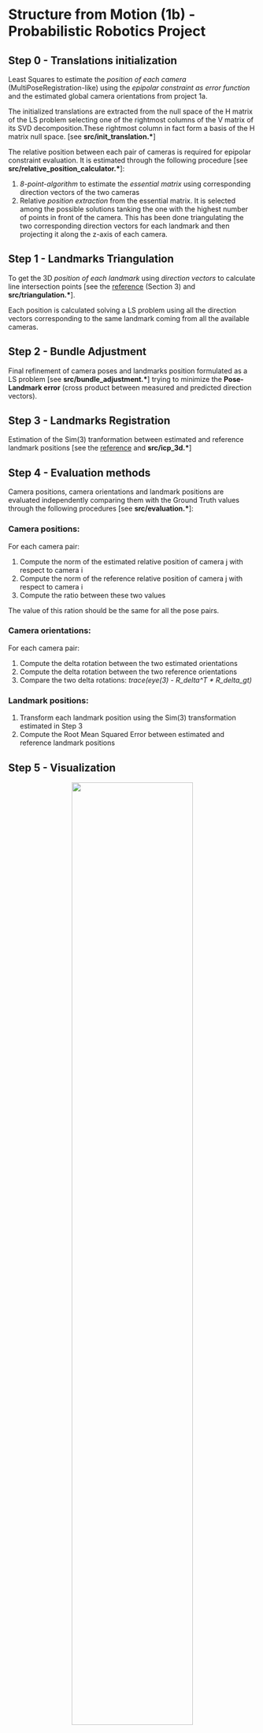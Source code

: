 # **Structure from Motion** (1b) - Probabilistic Robotics Project

## Step 0 - Translations initialization
Least Squares to estimate the *position of each camera* (MultiPoseRegistration-like) using the *epipolar constraint as error function* and the estimated global camera orientations from project 1a.<br/>

The initialized translations are extracted from the null space of the H matrix of the LS problem selecting one of the rightmost columns of the V matrix of its SVD decomposition.These rightmost column in fact form a basis of the H matrix null space. [see **src/init_translation.\***] <br/>

The relative position between each pair of cameras is required for epipolar constraint evaluation. It is estimated through the following procedure [see **src/relative_position_calculator.\***]:
1) *8-point-algorithm* to estimate the *essential matrix* using corresponding direction vectors of the two cameras
2) Relative *position extraction* from the essential matrix. It is selected among the possible solutions tanking the one with the highest number of points in front of the camera. This has been done triangulating the two corresponding direction vectors for each landmark and then projecting it along the z-axis of each camera. 


## Step 1 - Landmarks Triangulation
To get the 3D *position of each landmark* using *direction vectors* to calculate line intersection points [see the [reference](https://silo.tips/download/least-squares-intersection-of-lines) (Section 3) and **src/triangulation.\***]. <br/>

Each position is calculated solving a LS problem using all the direction vectors corresponding to the same landmark coming from all the available cameras.

## Step 2 - Bundle Adjustment
Final refinement of camera poses and landmarks position formulated as a LS problem [see **src/bundle_adjustment.\***] trying to minimize the **Pose-Landmark error** (cross product between measured and predicted direction vectors).

## Step 3 - Landmarks Registration
Estimation of the Sim(3) tranformation between estimated and reference landmark positions [see the [reference](https://gitlab.com/grisetti/probabilistic_robotics_2022_23/-/blob/main/slides/probabilistic_robotics_23b_registration_on_a_manifold.pdf) and **src/icp_3d.\***]

<!-- **NOTE_1**: This transformation for the moment has been used only in the landmark evaluation step. -->

## Step 4 - Evaluation methods
Camera positions, camera orientations and landmark positions are evaluated independently comparing them with the Ground Truth values through the following procedures [see **src/evaluation.\***]:

### Camera positions:
For each camera pair:
1) Compute the norm of the estimated relative position of camera j with respect to camera i
2) Compute the norm of the reference relative position of camera j with respect to camera i
3) Compute the ratio between these two values

The value of this ration should be the same for all the pose pairs.

### Camera orientations:
For each camera pair:
1) Compute the delta rotation between the two estimated orientations
2) Compute the delta rotation between the two reference orientations
3) Compare the two delta rotations: *trace(eye(3) - R_delta^T * R_delta_gt)*

### Landmark positions:
1) Transform each landmark position using the Sim(3) transformation estimated in Step 3
2) Compute the Root Mean Squared Error between estimated and reference landmark positions


## Step 5 - Visualization
<div align="center"> <img src="out/visualization.png" width="70%"/> </div>
At the end a window like that in the above image should appear, showing:

- Estimated camera positions in blue
- Estimated landmark positions in red
- GT camera positions in violet
- GT landmark positions in green

<br/> 

**NOTE:** wrong **positions initialization** using original direction vectors. The visualization above was produced using GT direction vectors.


# **Hot to Run**
```bash
 ./build/executables/sfm <Dataset path> <GT_Landmarks path> <Output directory>  <BundleAdjustment rounds>
```

## **Final outputs**
In the *out* directory it's possible to find the output produced by the following command:
```bash
 ./build/executables/sfm ../dataset_and_info/dataset.txt dataset_and_info/GT_landmarks.txt ./out  5
```

- (**cameras.txt**) Global position of each camera 
- (**landmarks.txt**) Global position of each landmark 
- (**camera_position_errors.txt**) Camera positions error values 
- (**camera_rotation_errors.txt**) Camera rotations error values 
- (**landmarks_error.txt**) Landmarks RMSE with the used Sim(3) 
- (**terminal.txt**) Output printed on the terminal

# Tests

- [X] icp_3d (```build/executables/test_icp_3d <Dataset Path> <GT Landmarks Path>```)
  - [X] v2RPY
  - [X] Sim3
    - [X] * operator
    - [X] boxplus
<div align="center"> 
  <img src="out/icp_test_visualization.png" width="70%"/> 
  <img src="out/icp_test_terminal.png" width="70%"/>
</div>
  
- [ ] triangulation (```build/executables/test_triangulation <Dataset Path> <GT Landmarks Path>```) --> **ok BUT not robust to outliers**
<div align="center"> <img src="out/triangulation_test_visualization.png" width="70%"/> </div>

- [X] calculate_relative_position (```build/executables/test_relative_pos <Dataset Path> <GT Landmarks Path>```)
  - [X] eight_point_algorithm
  - [X] extract_t
<div align="center"> <img src="out/relative_position_test_terminal.png" width="70%"/> </div>

- [X] init_translations (```build/executables/test_init_t <Dataset Path> <GT Landmarks Path>```) --> **doesn't works using noisy direction vectors (crucial for triangulation)**. For the moment i'm using the direction vectors calculated from GT positions. 
<div align="center"> <img src="out/init_translations_test_visualization.png" width="70%"/> </div>

- [X] bundle_adjustment (```build/executables/test_BA <Dataset Path> <GT Landmarks Path>```)
<div align="center"> <img src="out/BA_test_visualization.png" width="70%"/> </div>


